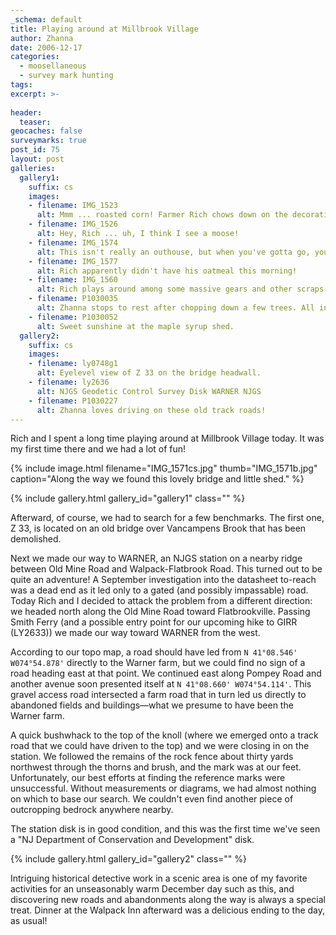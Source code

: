 ```yaml
---
_schema: default
title: Playing around at Millbrook Village
author: Zhanna
date: 2006-12-17
categories:
  - moosellaneous
  - survey mark hunting
tags:
excerpt: >- 
  
header:
  teaser:
geocaches: false
surveymarks: true
post_id: 75
layout: post  
galleries:
  gallery1:
    suffix: cs
    images: 
    - filename: IMG_1523
      alt: Mmm ... roasted corn! Farmer Rich chows down on the decorations. 
    - filename: IMG_1526
      alt: Hey, Rich ... uh, I think I see a moose!
    - filename: IMG_1574
      alt: This isn't really an outhouse, but when you've gotta go, you've gotta go!  
    - filename: IMG_1577
      alt: Rich apparently didn't have his oatmeal this morning! 
    - filename: IMG_1560
      alt: Rich plays around among some massive gears and other scraps near the old mill.
    - filename: P1030035
      alt: Zhanna stops to rest after chopping down a few trees. All in a day's work! 
    - filename: P1030052
      alt: Sweet sunshine at the maple syrup shed.  
  gallery2:
    suffix: cs
    images: 
    - filename: ly0748g1
      alt: Eyelevel view of Z 33 on the bridge headwall. 
    - filename: ly2636
      alt: NJGS Geodetic Control Survey Disk WARNER NJGS
    - filename: P1030227
      alt: Zhanna loves driving on these old track roads!                                          
---
```


Rich and I spent a long time playing around at Millbrook Village today. It was my first time there and we had a lot of fun! 

{% include image.html filename="IMG_1571cs.jpg" thumb="IMG_1571b.jpg" caption="Along the way we found this lovely bridge and little shed." %}

{% include gallery.html gallery_id="gallery1" class="" %}

Afterward, of course, we had to search for a few benchmarks. The first one, Z 33, is located on an old bridge over Vancampens Brook that has been demolished. 

Next we made our way to WARNER, an NJGS station on a nearby ridge between Old Mine Road and Walpack-Flatbrook Road. This turned out to be quite an adventure! A September investigation into the datasheet to-reach was a dead end as it led only to a gated (and possibly impassable) road. Today Rich and I decided to attack the problem from a different direction: we headed north along the Old Mine Road toward Flatbrookville. Passing Smith Ferry (and a possible entry point for our upcoming hike to GIRR (LY2633)) we made our way toward WARNER from the west. 

According to our topo map, a road should have led from `N 41°08.546' W074°54.878'` directly to the Warner farm, but we could find no sign of a road heading east at that point. We continued east along Pompey Road and another avenue soon presented itself at `N 41°08.660' W074°54.114'`. This gravel access road intersected a farm road that in turn led us directly to abandoned fields and buildings—what we presume to have been the Warner farm.

A quick bushwhack to the top of the knoll (where we emerged onto a track road that we could have driven to the top) and we were closing in on the station. We followed the remains of the rock fence about thirty yards northwest through the thorns and brush, and the mark was at our feet. Unfortunately, our best efforts at finding the reference marks were unsuccessful. Without measurements or diagrams, we had almost nothing on which to base our search. We couldn't even find another piece of outcropping bedrock anywhere nearby.

The station disk is in good condition, and this was the first time we've seen a "NJ Department of Conservation and Development" disk.

{% include gallery.html gallery_id="gallery2" class="" %}

Intriguing historical detective work in a scenic area is one of my favorite activities for an unseasonably warm December day such as this, and discovering new roads and abandonments along the way is always a special treat. Dinner at the Walpack Inn afterward was a delicious ending to the day, as usual!

